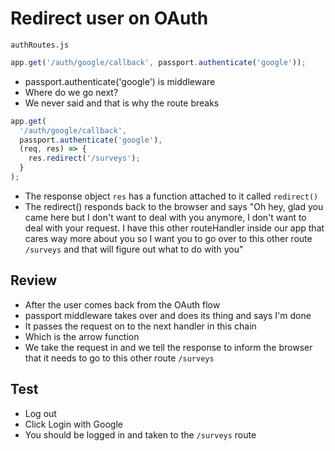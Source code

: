 # Redirect user on OAuth
`authRoutes.js`

```js
app.get('/auth/google/callback', passport.authenticate('google'));
```

* passport.authenticate('google') is middleware
* Where do we go next?
* We never said and that is why the route breaks

```js
app.get(
  '/auth/google/callback',
  passport.authenticate('google'),
  (req, res) => {
    res.redirect('/surveys');
  }
);
```

* The response object `res` has a function attached to it called `redirect()`
* The redirect() responds back to the browser and says "Oh hey, glad you came here but I don't want to deal with you anymore, I don't want to deal with your request. I have this other routeHandler inside our app that cares way more about you so I want you to go over to this other route `/surveys` and that will figure out what to do with you"

## Review
* After the user comes back from the OAuth flow
* passport middleware takes over and does its thing and says I'm done
* It passes the request on to the next handler in this chain
* Which is the arrow function
* We take the request in and we tell the response to inform the browser that it needs to go to this other route `/surveys`

## Test
* Log out
* Click Login with Google
* You should be logged in and taken to the `/surveys` route
